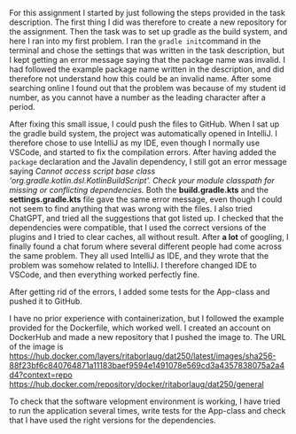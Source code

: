 For this assignment I started by just following the steps provided in the task description.
The first thing I did was therefore to create a new repository for the assignment.
Then the task was to set up gradle as the build system, and here I ran into my first problem. I ran the `gradle init`command in the terminal and chose the settings that was written in the task description, but I kept getting an error message saying that the package name was invalid. I had followed the example package name written in the description, and did therefore not understand how this could be an invalid name. After some searching online I found out that the problem was because of my student id number, as you cannot have a number as the leading character after a period.

After fixing this small issue, I could push the files to GitHub.
When I sat up the gradle build system, the project was automatically opened in IntelliJ. I therefore chose to use IntelliJ as my IDE, even though I normally use VSCode, and started to fix the compilation errors. After having added the `package` declaration and the Javalin dependency, I still got an error message saying _Cannot access script base class 'org.gradle.kotlin.dsl.KotlinBuildScript'. Check your module classpath for missing or conflicting dependencies._ Both the **build.gradle.kts** and the **settings.gradle.kts** file gave the same error message, even though I could not seem to find anything that was wrong with the files. I also tried ChatGPT, and tried all the suggestions that got listed up. I checked that the dependencies were compatible, that I used the correct versions of the plugins and I tried to clear caches, all without result. After **a lot** of googling, I finally found a chat forum where several different people had come across the same problem. They all used IntelliJ as IDE, and they wrote that the problem was somehow related to IntelliJ. I therefore changed IDE to VSCode, and then everything worked perfectly fine.

After getting rid of the errors, I added some tests for the App-class and pushed it to GitHub. 

I have no prior experience with containerization, but I followed the example provided for the Dockerfile, which worked well. I created an account on DockerHub and made a new repository that I pushed the image to.
The URL of the image is https://hub.docker.com/layers/ritaborlaug/dat250/latest/images/sha256-88f23bf6c840764871a11183baef9594e1491078e569cd3a4357838075a2a4d4?context=repo
https://hub.docker.com/repository/docker/ritaborlaug/dat250/general 


To check that the software velopment environment is working, I have tried to run the application several times, write tests for the App-class and check that I have used the right versions for the dependencies.